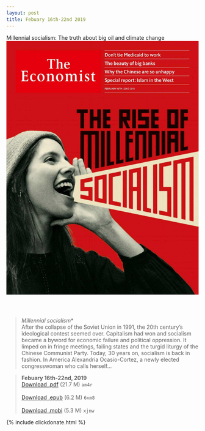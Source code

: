 ```yaml
---
layout: post
title: Febuary 16th-22nd 2019
---
```


<div class="message">
	Millennial socialism: The truth about big oil and climate change
</div>

<header class="xmas">
<div class="cover upload">
<img src="/public/img/the-economist/img_2019.02.16.jpg" />
</div>
</header>
<!--more-->

> *Millennial socialism** <br/>
After the collapse of the Soviet Union in 1991, the 20th century’s ideological contest seemed over. Capitalism had won and socialism became a byword for economic failure and political oppression. It limped on in fringe meetings, failing states and the turgid liturgy of the Chinese Communist Party. Today, 30 years on, socialism is back in fashion. In America Alexandria Ocasio-Cortez, a newly elected congresswoman who calls herself... 

> **Febuary 16th-22nd, 2019**<br/>
[Download .pdf](https://pan.baidu.com/s/1-r86BqfxVAkgvXAIlLL5xA) (21.7 M)
`am4r` <br/><br/>
[Download .epub](https://pan.baidu.com/s/1Qvxfbnp5WfIQ_BMwQ0oWQA) (6.2 M)
`6xm8` <br/><br/>
[Download .mobi](https://pan.baidu.com/s/1TIxfe_2f3alrdQpzGXpLmg) (5.3 M)
`xjnw`

{% include clickdonate.html %}
